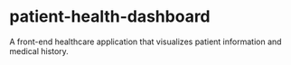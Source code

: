 # patient-health-dashboard
A front-end healthcare application that visualizes patient information and medical history.
